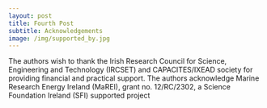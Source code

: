 ```yaml
--- 
layout: post
title: Fourth Post
subtitle: Acknowledgements
image: /img/supported_by.jpg
---
```


The authors wish to thank the Irish Research Council for Science, Engineering and Technology (IRCSET) and CAPACITES/IXEAD society for providing financial and practical support. The authors acknowledge Marine Research Energy Ireland (MaREI), grant no. 12/RC/2302, a Science Foundation Ireland (SFI) supported project